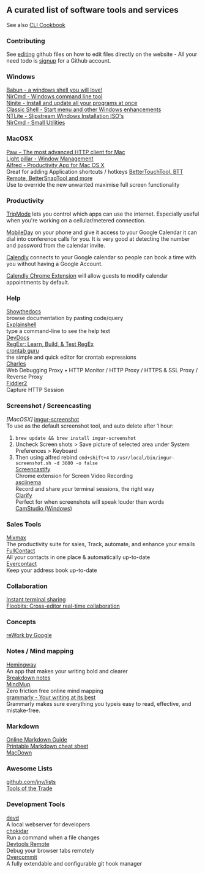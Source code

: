 ## A curated list of software tools and services 

See also [CLI Cookbook](CLI.md)  

### Contributing

See [editing](https://help.github.com/articles/editing-files-in-another-user-s-repository/) github files on how to edit files directly on the website - All your need todo is [signup](https://help.github.com/articles/signing-up-for-a-new-github-account/) for a Github account.

### Windows

[Babun - a windows shell you will love!](https://babun.github.io/)  
[NirCmd - Windows command line tool](http://www.nirsoft.net/utils/nircmd.html?2)  
[Ninite - Install and update all your programs at once](https://ninite.com/)  
[Classic Shell - Start menu and other Windows enhancements](http://www.classicshell.net/)    
[NTLite - Slipstream Windows Installation ISO's](https://www.ntlite.com)  
[NirCmd - Small Utilities](http://www.nirsoft.net/utils/nircmd.html?2)

### MacOSX
[Paw – The most advanced HTTP client for Mac](https://luckymarmot.com/paw)  
[Light pillar - Window Management](http://www.lightpillar.com/window-tidy.html)  
[Alfred - Productivity App for Mac OS X](https://www.alfredapp.com/)  
Great for adding Application shortcuts / hotkeys
[BetterTouchTool, BTT Remote, BetterSnapTool and more](https://www.boastr.net/)  
Use to override the new unwanted maximise full screen functionality


### Productivity

[TripMode](https://www.tripmode.ch/) lets you control which apps can use the internet. Especially useful when you're working on a cellular/metered connection.

[MobileDay](https://mobileday.com/) on your phone and give it access to your Google Calendar it can dial into conference calls for you. It is very good at detecting the number and password from the calendar invite.

[Calendly](https://calendly.com/) connects to your Google calendar so people can book a time with you without having a Google Account.

[Calendly Chrome Extension](https://chrome.google.com/webstore/detail/google-calendar-guests-mo/hjhicmeghjagaicbkmhmbbnibhbkcfdb?hl=en) will allow guests to modify calendar appointments by default.

### Help

[Showthedocs](http://showthedocs.com/)  
browse documentation by pasting code/query  
[Explainshell](http://www.explainshell.com/)  
type a command-line to see the help text  
[DevDocs](http://devdocs.io/)  
[RegExr: Learn, Build, & Test RegEx](http://regexr.com/)  
[crontab guru](http://crontab.guru)  
the simple and quick editor for crontab expressions  
[Charles](https://www.charlesproxy.com/)  
Web Debugging Proxy • HTTP Monitor / HTTP Proxy / HTTPS & SSL Proxy / Reverse Proxy  
[Fiddler2](https://www.telerik.com/download/fiddler/fiddler2)  
 Capture HTTP Session  

### Screenshot / Screencasting

*[MacOSX]* [imgur-screenshot](https://github.com/jomo/imgur-screenshot)  
To use as the default screenshot tool, and auto delete after 1 hour:
1. `brew update && brew install imgur-screenshot`  
2. Uncheck Screen shots > Save picture of selected area under System Preferences > Keyboard  
3. Then using alfred rebind `cmd+shift+4` to `/usr/local/bin/imgur-screenshot.sh -d 3600 -o false`  
[Screencastify](https://www.screencastify.com/)  
Chrome extension for Screen Video Recording  
[asciinema](https://asciinema.org/)  
Record and share your terminal sessions, the right way  
[Clarify](http://www.clarify-it.com/)  
Perfect for when screenshots will speak louder than words  
[CamStudio (Windows)](http://camstudio.org/)

### Sales Tools
[Mixmax](https://mixmax.com/)  
The productivity suite for sales, Track, automate, and enhance your emails  
[FullContact](fullcontact.com)  
All your contacts in one place & automatically up-to-date  
[Evercontact](http://www.evercontact.com/index.html)  
Keep your address book up-to-date  


### Collaboration
[Instant terminal sharing](https://tmate.io/)  
[Floobits: Cross-editor real-time collaboration](https://floobits.com/) 

### Concepts

[reWork by Google](https://rework.withgoogle.com)

### Notes / Mind mapping

[Hemingway](http://www.hemingwayapp.com/)    
An app that makes your writing bold and clearer  
[Breakdown notes](http://breakdown-notes.herokuapp.com/)  
[MindMup](https://www.mindmup.com/#m:new)  
Zero friction free online mind mapping  
[grammarly - Your writing at its best](grammarly.com)  
Grammarly makes sure everything you typeis easy to read, effective, and mistake-free. 

### Markdown

[Online Markdown Guide](https://guides.github.com/features/mastering-markdown/)  
[Printable Markdown cheat sheet](https://guides.github.com/pdfs/markdown-cheatsheet-online.pdf)  
[MacDown](http://macdown.uranusjr.com/)  

### Awesome Lists

[github.com/jnv/lists](https://github.com/jnv/lists)  
[Tools of the Trade](https://github.com/cjbarber/ToolsOfTheTrade)

### Development Tools

[devd ](https://github.com/cortesi/devd)  
A local webserver for developers  
[chokidar](https://github.com/kimmobrunfeldt/chokidar-cli)  
Run a command when a file changes  
[Devtools Remote](https://devtoolsremote.com/)  
Debug your browser tabs remotely  
[Overcommit](https://github.com/brigade/overcommit)  
A fully extendable and configurable git hook manager
